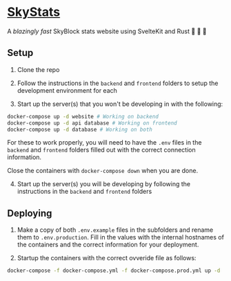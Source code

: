 # [SkyStats](https://skystats.dev)

A *blazingly fast* SkyBlock stats website using SvelteKit and Rust 🚀 🚀 🚀

## Setup
1. Clone the repo

2. Follow the instructions in the `backend` and `frontend` folders to setup the development environment for each

3. Start up the server(s) that you won't be developing in with the following:

```bash
docker-compose up -d website # Working on backend
docker-compose up -d api database # Working on frontend
docker-compose up -d database # Working on both
```

For these to work properly, you will need to have the `.env` files in the `backend` and `frontend` folders filled out with the correct connection information.

Close the containers with `docker-compose down` when you are done.

4. Start up the server(s) you will be developing by following the instructions in the `backend` and `frontend` folders

## Deploying

1. Make a copy of both `.env.example` files in the subfolders and rename them to `.env.production`. Fill in the values with the internal hostnames of the containers and the correct information for your deployment.

2. Startup the containers with the correct ovveride file as follows:

```bash
docker-compose -f docker-compose.yml -f docker-compose.prod.yml up -d
```